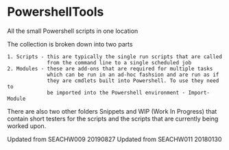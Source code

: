 # PowershellTools
All the small Powershell scripts in one location

The collection is broken down into two parts

    1. Scripts - this are typically the single run scripts that are called 
                 from the command line to a single scheduled job
    2. Modules - these are add-ons that are required for multiple tasks
                 which can be run in an ad-hoc fashsion and are run as if 
                 they are cmdlets built into Powershell. To use they need to
                 be imported into the Powershell environment - Import-Module
                 
There are also two other folders Snippets and WIP (Work In Progress) that contain short
    testers for the scripts and the scripts that are currently being worked upon.

Updated from SEACHW009  20190827
Updated from SEACHW011  20180130